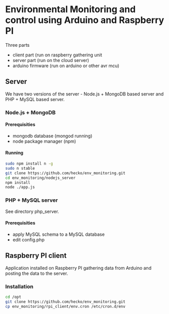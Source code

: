 # Environmental Monitoring and control using Arduino and Raspberry PI

Three parts
- client part (run on raspberry gathering unit
- server part (run on the cloud server)
- arduino firmware (run on arduino or other avr mcu)


## Server 

We have two versions of the server - Node.js + MongoDB based server and PHP + MySQL based server.

### Node.js + MongoDB

#### Prerequisities

* mongodb database (mongod running)
* node package manager (npm)

#### Running

```bash
sudo npm install n -g
sudo n stable
git clone https://github.com/hecko/env_monitoring.git
cd env_monitoring/nodejs_server
npm install
node ./app.js
```

### PHP + MySQL server

See directory php_server.

#### Prerequisities

* apply MySQL schema to a MySQL database
* edit config.php

## Raspberry PI client

Application installed on Raspberry PI gathering data from Arduino and posting the data to the server.

### Installation

```bash
cd /opt
git clone https://github.com/hecko/env_monitoring.git
cp env_monitoring/rpi_client/env.cron /etc/cron.d/env
```
